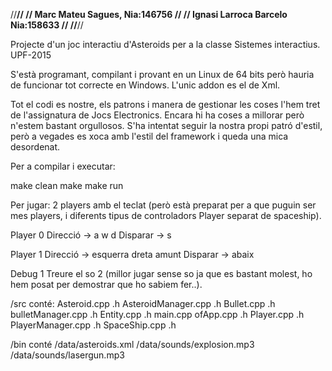 //****************************************************************************//
//                   Marc Mateu Sagues,       Nia:146756                      //
//                   Ignasi Larroca Barcelo   Nia:158633                      //
//****************************************************************************//

Projecte d'un joc interactiu d'Asteroids per a la classe Sistemes interactius. UPF-2015

S'està programant, compilant i provant en un Linux de 64 bits però hauria de funcionar 
tot correcte en Windows. L'unic addon es el de Xml.

Tot el codi es nostre, els patrons i manera de gestionar les coses l'hem tret de
l'assignatura de Jocs Electronics.
Encara hi ha coses a millorar però n'estem bastant orgullosos. 
S'ha intentat seguir la nostra propi patró d'estil, però a vegades es xoca amb l'estil del framework i queda una mica desordenat.

Per a compilar i executar:

make clean
make
make run

Per jugar:
2 players amb el teclat (però està preparat per a que puguin ser mes players, 
i diferents tipus de controladors Player separat de spaceship).

Player 0
Direcció -> a w d
Disparar -> s

Player 1
Direcció -> esquerra dreta amunt
Disparar -> abaix

Debug 1
Treure el so 2  (millor jugar sense so ja que es bastant molest, ho hem posat per
demostrar que ho sabiem fer..).


/src conté:
Asteroid.cpp .h
AsteroidManager.cpp .h
Bullet.cpp .h
bulletManager.cpp .h
Entity.cpp .h
main.cpp
ofApp.cpp .h
Player.cpp .h
PlayerManager.cpp .h
SpaceShip.cpp .h

/bin conté
/data/asteroids.xml
/data/sounds/explosion.mp3
/data/sounds/lasergun.mp3
